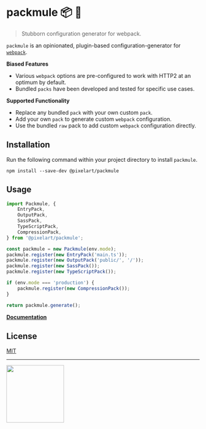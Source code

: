 # packmule 📦 🐴
> Stubborn configuration generator for webpack.

`packmule` is an opinionated, plugin-based configuration-generator for [`webpack`](https://webpack.js.org/).

**Biased Features**
* Various `webpack` options are pre-configured to work with HTTP2 at an optimum by default.
* Bundled `packs` have been developed and tested for specific use cases.

**Supported Functionality**
* Replace any bundled `pack` with your own custom `pack`.
* Add your own `pack` to generate custom `webpack` configuration.
* Use the bundled `raw` pack to add custom `webpack` configuration directly.

## Installation

Run the following command within your project directory to install `packmule`.
```
npm install --save-dev @pixelart/packmule
```

## Usage

```ts
import Packmule, {
    EntryPack,
    OutputPack,
    SassPack,
    TypeScriptPack,
    CompressionPack,
} from '@pixelart/packmule';

const packmule = new Packmule(env.mode);
packmule.register(new EntryPack('main.ts'));
packmule.register(new OutputPack('public/', '/'));
packmule.register(new SassPack());
packmule.register(new TypeScriptPack());

if (env.mode === 'production') {
    packmule.register(new CompressionPack());
}

return packmule.generate();
```

[**Documentation**](docs/index.md)

## License

[MIT](https://choosealicense.com/licenses/mit/)

---

<img src="https://www.pixelart.at/fileadmin/images/logo-new/logo.svg" width="150">
